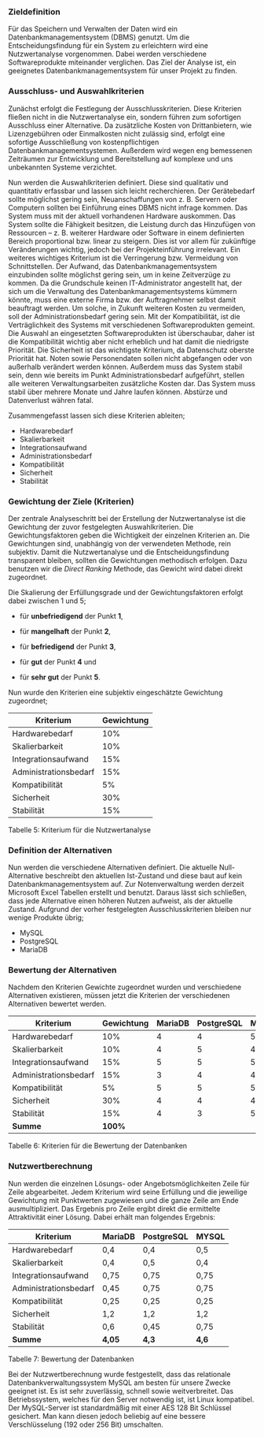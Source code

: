 ﻿### Zieldefinition
Für das Speichern und Verwalten der Daten wird ein Datenbankmanagementsystem (DBMS) genutzt. Um die Entscheidungsfindung für ein System zu erleichtern wird eine Nutzwertanalyse vorgenommen. Dabei werden verschiedene Softwareprodukte miteinander verglichen. Das Ziel der Analyse ist, ein geeignetes Datenbankmanagementsystem für unser Projekt zu finden.

### Ausschluss- und Auswahlkriterien
Zunächst erfolgt die Festlegung der Ausschlusskriterien. Diese Kriterien fließen nicht in die Nutzwertanalyse ein, sondern führen zum sofortigen Ausschluss einer Alternative.
Da zusätzliche Kosten von Drittanbietern, wie Lizenzgebühren oder Einmalkosten nicht zulässig sind, erfolgt eine sofortige Ausschließung von kostenpflichtigen Datenbankmanagementsystemen. Außerdem wird wegen eng bemessenen Zeiträumen zur Entwicklung und Bereitstellung auf komplexe und uns unbekannten Systeme verzichtet.

Nun werden die Auswahlkriterien definiert. Diese sind qualitativ und quantitativ erfassbar und lassen sich leicht recherchieren. Der Gerätebedarf sollte möglichst gering sein, Neuanschaffungen von z. B. Servern oder Computern sollten bei Einführung eines DBMS nicht infrage kommen. Das System muss mit der aktuell vorhandenen Hardware auskommen. Das System sollte die Fähigkeit besitzen, die Leistung durch das Hinzufügen von Ressourcen – z. B. weiterer Hardware oder Software in einem definierten Bereich proportional bzw. linear zu steigern. Dies ist vor allem für zukünftige Veränderungen wichtig, jedoch bei der Projekteinführung irrelevant. Ein weiteres wichtiges Kriterium ist die Verringerung bzw. Vermeidung von Schnittstellen. Der Aufwand, das Datenbankmanagementsystem einzubinden sollte möglichst gering sein, um in keine Zeitverzüge zu kommen. Da die Grundschule keinen IT-Administrator angestellt hat, der sich um die Verwaltung des Datenbankmanagementsystems kümmern könnte, muss eine externe Firma bzw. der Auftragnehmer selbst damit beauftragt werden. Um solche, in Zukunft weiteren Kosten zu vermeiden, soll der Administrationsbedarf gering sein. Mit der Kompatibilität, ist die Verträglichkeit des Systems mit verschiedenen Softwareprodukten gemeint. Die Auswahl an eingesetzten Softwareprodukten ist überschaubar, daher ist die Kompatibilität wichtig aber nicht erheblich und hat damit die niedrigste Priorität. Die Sicherheit ist das wichtigste Kriterium, da Datenschutz oberste Priorität hat. Noten sowie Personendaten sollen nicht abgefangen oder von außerhalb verändert werden können. Außerdem muss das System stabil sein, denn wie bereits im Punkt Administrationsbedarf aufgeführt, stellen alle weiteren Verwaltungsarbeiten zusätzliche Kosten dar. Das System muss stabil über mehrere Monate und Jahre laufen können. Abstürze und Datenverlust währen fatal.

Zusammengefasst lassen sich diese Kriterien ableiten;
- Hardwarebedarf
- Skalierbarkeit
- Integrationsaufwand 
- Administrationsbedarf 
- Kompatibilität
- Sicherheit 
- Stabilität 

### Gewichtung der Ziele (Kriterien)
Der zentrale Analyseschritt bei der Erstellung der Nutzwertanalyse ist die Gewichtung der zuvor festgelegten Auswahlkriterien. Die Gewichtungsfaktoren geben die Wichtigkeit der einzelnen Kriterien an. Die Gewichtungen sind, unabhängig von der verwendeten Methode, rein subjektiv. Damit die Nutzwertanalyse und die Entscheidungsfindung transparent bleiben, sollten die Gewichtungen methodisch erfolgen. Dazu benutzen wir die *Direct Ranking* Methode, das Gewicht wird dabei direkt zugeordnet.

Die Skalierung der Erfüllungsgrade und der Gewichtungsfaktoren erfolgt dabei zwischen 1 und 5;

- für **unbefriedigend** der Punkt **1**,

- für **mangelhaft** der Punkt **2**,

- für **befriedigend** der Punkt **3**,

- für **gut** der Punkt **4** und

- für **sehr gut** der Punkt **5**.
 
 Nun wurde den Kriterien eine subjektiv eingeschätzte Gewichtung zugeordnet;
  
| Kriterium                | Gewichtung |
| -------------------------|----------- |
| Hardwarebedarf           | 10% |
| Skalierbarkeit           | 10% |
| Integrationsaufwand      | 15% |
| Administrationsbedarf    | 15% |
| Kompatibilität           | 5% |
| Sicherheit               | 30% |
| Stabilität               | 15% |

Tabelle 5: Kriterium für die Nutzwertanalyse
### Definition der Alternativen
Nun werden die verschiedene Alternativen definiert. Die aktuelle Null-Alternative beschreibt den aktuellen Ist-Zustand und diese baut auf kein Datenbankmanagementsystem auf. Zur Notenverwaltung werden derzeit Microsoft Excel Tabellen erstellt und benutzt. Daraus lässt sich schließen, dass jede Alternative einen höheren Nutzen aufweist, als der aktuelle Zustand. Aufgrund der vorher festgelegten Ausschlusskriterien bleiben nur wenige Produkte übrig;
- MySQL
- PostgreSQL
- MariaDB

### Bewertung der Alternativen
Nachdem den Kriterien Gewichte zugeordnet wurden und verschiedene Alternativen existieren, müssen jetzt die Kriterien der verschiedenen Alternativen bewertet werden.

| Kriterium              | Gewichtung | MariaDB | PostgreSQL | MYSQL |
| -----------------------|----------- | ------- | ---------- | ----- |
| Hardwarebedarf         | 10%        | 4 | 4 | 5 |
| Skalierbarkeit         | 10%        | 4 | 5 | 4 |
| Integrationsaufwand    | 15%        | 5 | 5 | 5 |
| Administrationsbedarf  | 15%        | 3 | 4 | 4 |
| Kompatibilität         | 5%         | 5 | 5 | 5 |
| Sicherheit             | 30%        | 4 | 4 | 4 |
| Stabilität             | 15%        | 4 | 3 | 5 | 
| **Summe**              | **100%** |

Tabelle 6: Kriterien für die Bewertung der Datenbanken
### Nutzwertberechnung
Nun werden die einzelnen Lösungs- oder Angebotsmöglichkeiten Zeile für Zeile abgearbeitet. Jedem Kriterium wird seine Erfüllung und die jeweilige Gewichtung mit Punktwerten zugewiesen und die ganze Zeile am Ende ausmultipliziert. Das Ergebnis pro Zeile ergibt direkt die ermittelte Attraktivität einer Lösung. Dabei erhält man folgendes Ergebnis:

| Kriterium             | MariaDB  | PostgreSQL | MYSQL   |
| ----------------------| -------- | ---------- | ------- |
| Hardwarebedarf        | 0,4      | 0,4        | 0,5     |
| Skalierbarkeit        | 0,4      | 0,5        | 0,4     |
| Integrationsaufwand   | 0,75     | 0,75       | 0,75    |
| Administrationsbedarf | 0,45     | 0,75       | 0,75    |
| Kompatibilität        | 0,25     | 0,25       | 0,25    |
| Sicherheit            | 1,2      | 1,2        | 1,2     |
| Stabilität            | 0,6      | 0,45       | 0,75    | 
| **Summe**             | **4,05** | **4,3**    | **4,6** |

Tabelle 7: Bewertung der Datenbanken

Bei der Nutzwertberechnung wurde festgestellt, dass das relationale Datenbankverwaltungssystem MySQL am besten für unsere Zwecke geeignet ist. Es ist sehr zuverlässig, schnell sowie weitverbreitet. Das Betriebssystem, welches für den Server notwendig ist, ist Linux kompatibel. Der MySQL-Server ist standardmäßig mit einer AES 128 Bit Schlüssel gesichert. Man kann diesen jedoch beliebig auf eine bessere Verschlüsselung (192 oder 256 Bit) umschalten.
